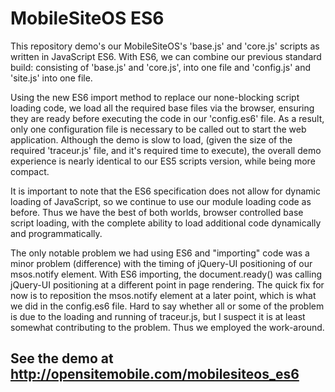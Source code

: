 # MobileSiteOS ES6
This repository demo's our MobileSiteOS's 'base.js' and 'core.js' scripts as written in JavaScript ES6. With ES6, we can combine our previous standard build: consisting of 'base.js' and 'core.js', into one file and 'config.js' and 'site.js' into one file.

Using the new ES6 import method to replace our none-blocking script loading code, we load all the required base files via the browser, ensuring they are ready before executing the code in our 'config.es6' file. As a result, only one configuration file is necessary to be called out to start the web application. Although the demo is slow to load, (given the size of the required 'traceur.js' file, and it's required time to execute), the overall demo experience is nearly identical to our ES5 scripts version, while being more compact.

It is important to note that the ES6 specification does not allow for dynamic loading of JavaScript, so we continue to use our module loading code as before. Thus we have the best of both worlds, browser controlled base script loading, with the complete ability to load additional code dynamically and programmatically.

The only notable problem we had using ES6 and "importing" code was a minor problem (difference) with the timing of jQuery-UI positioning of our msos.notify element. With ES6 importing, the document.ready() was calling jQuery-UI positioning at a different point in page rendering. The quick fix for now is to reposition the msos.notify element at a later point, which is what we did in the config.es6 file. Hard to say whether all or some of the problem is due to the loading and running of traceur.js, but I suspect it is at least somewhat contributing to the problem. Thus we employed the work-around.

## See the demo at http://opensitemobile.com/mobilesiteos_es6
